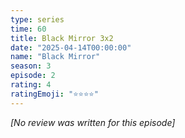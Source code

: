 ```yaml
---
type: series
time: 60
title: Black Mirror 3x2
date: "2025-04-14T00:00:00"
name: "Black Mirror"
season: 3
episode: 2
rating: 4
ratingEmoji: "⭐️⭐️⭐️⭐️"
---
```


_[No review was written for this episode]_